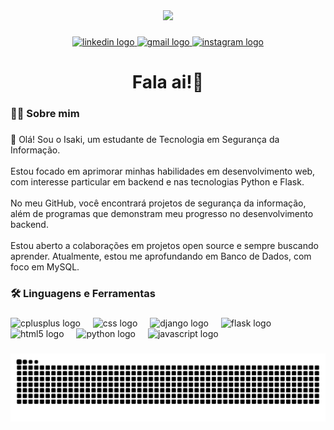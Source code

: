 <div align="center">
  <img height="150" src="https://media1.tenor.com/m/jCk8c5_Q4J0AAAAC/hacker.gif"  />
</div>

###

<div align="center">
  <a href="www.linkedin.com/in/isaki-roberto-a765592a9" target="_blank">
    <img src="https://img.shields.io/static/v1?message=LinkedIn&logo=linkedin&label=&color=0077B5&logoColor=white&labelColor=&style=for-the-badge" height="25" alt="linkedin logo"  />
  </a>
  <a href="mailto:isaki.rob123@gmail.com" target="_blank">
    <img src="https://img.shields.io/static/v1?message=Gmail&logo=gmail&label=&color=D14836&logoColor=white&labelColor=&style=for-the-badge" height="25" alt="gmail logo"  />
  </a>
  <a href="https://www.instagram.com/isak1_14/" target="_blank">
    <img src="https://img.shields.io/static/v1?message=Instagram&logo=instagram&label=&color=E4405F&logoColor=white&labelColor=&style=for-the-badge" height="25" alt="instagram logo"  />
  </a>
</div>

###

<h1 align="center">Fala ai!👋</h1>

###

<h3 align="left">👩‍💻  Sobre mim</h3>

###

<p align="left">👋 Olá! Sou o Isaki, um estudante de Tecnologia em Segurança da Informação.<br><br>Estou focado em aprimorar minhas habilidades em desenvolvimento web, com interesse particular em backend e nas tecnologias Python e Flask.<br><br>No meu GitHub, você encontrará projetos de segurança da informação, além de programas que demonstram meu progresso no desenvolvimento backend.<br><br>Estou aberto a colaborações em projetos open source e sempre buscando aprender. Atualmente, estou me aprofundando em Banco de Dados, com foco em MySQL.</p>

###

<h3 align="left">🛠 Linguagens e Ferramentas</h3>

###

<div align="left">
  <img src="https://cdn.jsdelivr.net/gh/devicons/devicon/icons/cplusplus/cplusplus-original.svg" height="40" alt="cplusplus logo"  />
  <img width="12" />
  <img src="https://cdn.jsdelivr.net/gh/devicons/devicon/icons/css3/css3-original.svg" height="40" alt="css logo"  />
  <img width="12" />
  <img src="https://cdn.jsdelivr.net/gh/devicons/devicon/icons/django/django-plain.svg" height="40" alt="django logo"  />
  <img width="12" />
  <img src="https://cdn.jsdelivr.net/gh/devicons/devicon/icons/flask/flask-original.svg" height="40" alt="flask logo"  />
  <img width="12" />
  <img src="https://cdn.jsdelivr.net/gh/devicons/devicon/icons/html5/html5-original.svg" height="40" alt="html5 logo"  />
  <img width="12" />
  <img src="https://cdn.jsdelivr.net/gh/devicons/devicon/icons/python/python-original.svg" height="40" alt="python logo"  />
  <img width="12" />
  <img src="https://cdn.jsdelivr.net/gh/devicons/devicon/icons/javascript/javascript-original.svg" height="40" alt="javascript logo"  />
</div>

###

<img src="https://raw.githubusercontent.com/isakin14/isakin14/output/snake.svg" alt="Snake animation" />

###
